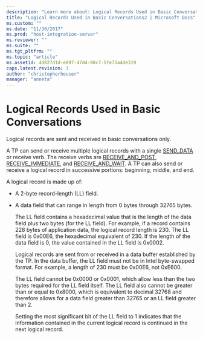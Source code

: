 ```yaml
---
description: "Learn more about: Logical Records Used in Basic Conversations"
title: "Logical Records Used in Basic Conversations2 | Microsoft Docs"
ms.custom: ""
ms.date: "11/30/2017"
ms.prod: "host-integration-server"
ms.reviewer: ""
ms.suite: ""
ms.tgt_pltfrm: ""
ms.topic: "article"
ms.assetid: 4d827d1d-e897-47d4-88c7-5fe75a4de319
caps.latest.revision: 3
author: "christopherhouser"
manager: "anneta"
---
```

# Logical Records Used in Basic Conversations
Logical records are sent and received in basic conversations only.  
  
 A TP can send or receive multiple logical records with a single [SEND_DATA](./send-data1.md) or receive verb. The receive verbs are [RECEIVE_AND_POST](./receive-and-post1.md), [RECEIVE_IMMEDIATE](./receive-immediate1.md), and [RECEIVE_AND_WAIT](./receive-and-wait2.md). A TP can also send or receive a logical record in successive portions: beginning, middle, and end.  
  
 A logical record is made up of:  
  
- A 2-byte record-length (LL) field.  
  
- A data field that can range in length from 0 bytes through 32765 bytes.  
  
  The LL field contains a hexadecimal value that is the length of the data field plus two bytes (for the LL field). For example, if a record contains 228 bytes of application data, the logical record length is 230. The LL field is 0x00E6, the hexadecimal equivalent of 230. If the length of the data field is 0, the value contained in the LL field is 0x0002.  
  
  Logical records are sent from or received in a data buffer established by the TP. In the data buffer, the LL field must not be in Intel byte-swapped format. For example, a length of 230 must be 0x00E6, not 0xE600.  
  
  The LL field cannot be 0x0000 or 0x0001, which allow less than the two bytes required for the LL field itself. The LL field also cannot be greater than or equal to 0x8000, which is equivalent to decimal 32768 and therefore allows for a data field greater than 32765 or an LL field greater than 2.  
  
  Setting the most significant bit of the LL field to 1 indicates that the information contained in the current logical record is continued in the next logical record.
